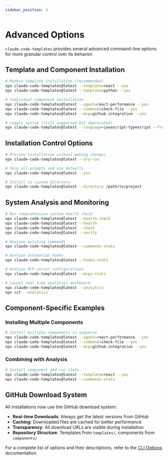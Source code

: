 ```yaml
---
sidebar_position: 3
---
```


# Advanced Options

`claude-code-templates` provides several advanced command-line options for more granular control over its behavior.

## Template and Component Installation

```bash
# Modern template installation (recommended)
npx claude-code-templates@latest --template=react --yes
npx claude-code-templates@latest --template=python --yes

# Individual component installation
npx claude-code-templates@latest --agent=react-performance --yes
npx claude-code-templates@latest --command=check-file --yes
npx claude-code-templates@latest --mcp=github-integration --yes

# Legacy syntax (still supported but deprecated)
npx claude-code-templates@latest --language=javascript-typescript --framework=react --yes
```

## Installation Control Options

```bash
# Preview installation without making changes
npx claude-code-templates@latest --dry-run

# Skip all prompts and use defaults
npx claude-code-templates@latest --yes

# Install to custom directory
npx claude-code-templates@latest --directory /path/to/project
```

## System Analysis and Monitoring

```bash
# Run comprehensive system health check
npx claude-code-templates@latest --health-check
npx claude-code-templates@latest --health
npx claude-code-templates@latest --check
npx claude-code-templates@latest --verify

# Analyze existing commands 
npx claude-code-templates@latest --commands-stats

# Analyze automation hooks
npx claude-code-templates@latest --hooks-stats

# Analyze MCP server configurations 
npx claude-code-templates@latest --mcps-stats

# Launch real-time analytics dashboard
npx claude-code-templates@latest --analytics
npx cct --analytics
```

## Component-Specific Examples

### Installing Multiple Components
```bash
# Install multiple components in sequence
npx claude-code-templates@latest --agent=react-performance --yes
npx claude-code-templates@latest --command=check-file --yes
npx claude-code-templates@latest --mcp=github-integration --yes
```

### Combining with Analysis
```bash
# Install component and run stats
npx claude-code-templates@latest --template=react --yes
npx claude-code-templates@latest --commands-stats
```

## GitHub Download System

All installations now use the GitHub download system:

- **Real-time Downloads**: Always get the latest versions from GitHub
- **Caching**: Downloaded files are cached for better performance  
- **Transparency**: All download URLs are visible during installation
- **Repository Structure**: Templates from `templates/`, components from `components/`

For a complete list of options and their descriptions, refer to the [CLI Options](/docs/cli-options) documentation.
